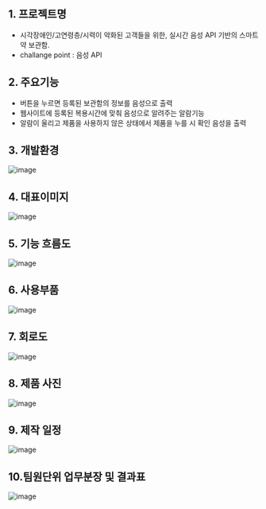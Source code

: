 ## 1. 프로젝트명
- 시각장애인/고연령층/시력이 악화된 고객들을 위한, 실시간 음성 API 기반의 스마트 약 보관함.
- challange point : 음성 API

## 2. 주요기능
- 버튼을 누르면 등록된 보관함의 정보를 음성으로 출력
- 웹사이트에 등록된 복용시간에 맞춰 음성으로 알려주는 알람기능
- 알람이 울리고 제품을 사용하지 않은 상태에서 제품을 누를 시 확인 음성을 출력

## 3. 개발환경
![image](https://user-images.githubusercontent.com/99382034/162860373-d985d6fc-d6a8-4a7a-9116-2161c43cddbe.png )

## 4. 대표이미지
![image](https://user-images.githubusercontent.com/99382034/162860212-6351b0b0-4b4d-4f44-afa6-78d0b30bf6bf.png )   

## 5. 기능 흐름도
   ![image](https://user-images.githubusercontent.com/99382034/162860453-9e468872-6f30-4a37-ad4c-24433f4d17a8.jpg  )      

## 6. 사용부품
![image](https://user-images.githubusercontent.com/99382034/162860424-e14b55c2-cdd8-485c-89bf-772aba134d3f.png )
        
## 7. 회로도 
![image](https://user-images.githubusercontent.com/99382034/162860859-a14b9de8-b6de-4b46-8526-d79e0e7016ae.png )

## 8. 제품 사진
 ![image](https://user-images.githubusercontent.com/99382034/162861706-d3a79f6b-3034-4a84-8aff-7737914610b4.jpg)

## 9. 제작 일정
![image](https://user-images.githubusercontent.com/99382034/162860350-24fbdd59-9f4f-4649-a0a5-92924fa19269.png )

## 10.팀원단위 업무분장 및 결과표

![image]( https://user-images.githubusercontent.com/99382034/162860431-93305ac7-dff6-4b3d-8c52-5e0b2c6569bf.png)
